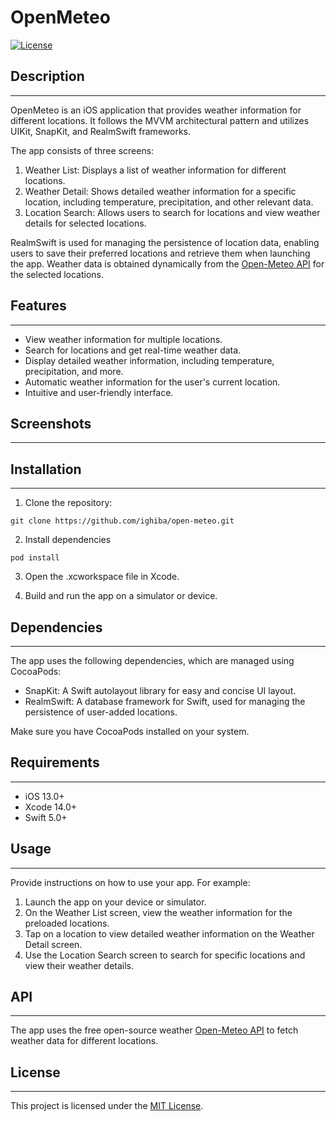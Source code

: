 # OpenMeteo

[![License](https://img.shields.io/badge/license-MIT-blue.svg)](https://github.com/ighiba/open-meteo/blob/main/LICENSE)

## Description
---

OpenMeteo is an iOS application that provides weather information for different locations. It follows the MVVM architectural pattern and utilizes UIKit, SnapKit, and RealmSwift frameworks.

The app consists of three screens:
1. Weather List: Displays a list of weather information for different locations.
2. Weather Detail: Shows detailed weather information for a specific location, including temperature, precipitation, and other relevant data.
3. Location Search: Allows users to search for locations and view weather details for selected locations.

RealmSwift is used for managing the persistence of location data, enabling users to save their preferred locations and retrieve them when launching the app. Weather data is obtained dynamically from the [Open-Meteo API](https://open-meteo.com/) for the selected locations.

## Features
---

- View weather information for multiple locations.
- Search for locations and get real-time weather data.
- Display detailed weather information, including temperature, precipitation, and more.
- Automatic weather information for the user's current location.
- Intuitive and user-friendly interface.

## Screenshots
---

<!-- ![Screenshot 1](screenshots/screenshot1.png) -->
<!-- ![Screenshot 2](screenshots/screenshot2.png) -->

## Installation
---

1. Clone the repository:

```
git clone https://github.com/ighiba/open-meteo.git
```

2. Install dependencies

```
pod install
```

3. Open the .xcworkspace file in Xcode.

4. Build and run the app on a simulator or device.

## Dependencies
---

The app uses the following dependencies, which are managed using CocoaPods:

- SnapKit: A Swift autolayout library for easy and concise UI layout.
- RealmSwift: A database framework for Swift, used for managing the persistence of user-added locations.

Make sure you have CocoaPods installed on your system.

## Requirements
---

- iOS 13.0+
- Xcode 14.0+
- Swift 5.0+

## Usage
---

Provide instructions on how to use your app. For example:

1. Launch the app on your device or simulator.
2. On the Weather List screen, view the weather information for the preloaded locations.
3. Tap on a location to view detailed weather information on the Weather Detail screen.
4. Use the Location Search screen to search for specific locations and view their weather details.

## API
---

The app uses the free open-source weather [Open-Meteo API](https://open-meteo.com/) to fetch weather data for different locations.

## License
---

This project is licensed under the [MIT License](LICENSE).

